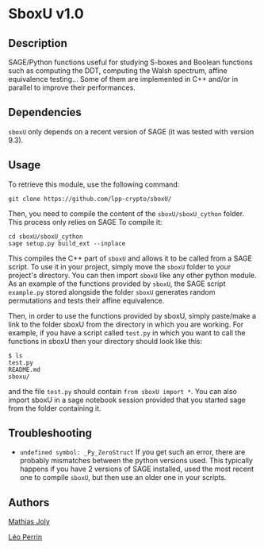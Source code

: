 # SboxU v1.0

## Description

SAGE/Python functions useful for studying S-boxes and Boolean
functions such as computing the DDT, computing the Walsh spectrum,
affine equivalence testing... Some of them are implemented in C++
and/or in parallel to improve their performances.


## Dependencies

`sboxU` only depends on a recent version of SAGE (it was tested with
version 9.3).


## Usage

To retrieve this module, use the following command:

    git clone https://github.com/lpp-crypto/sboxU/

Then, you need to compile the content of the `sboxU/sboxU_cython` folder.
This process only relies on SAGE To compile it:

    cd sboxU/sboxU_cython
    sage setup.py build_ext --inplace

This compiles the C++ part of `sboxU` and allows it to be called from
a SAGE script. To use it in your project, simply move the `sboxU`
folder to your project's directory. You can then import `sboxU` like
any other python module.  As an example of the functions provided by
`sboxU`, the SAGE script `example.py` stored alongside the folder
`sboxU` generates random permutations and tests their affine
equivalence.
    
Then, in order to use the functions provided by sboxU, simply
paste/make a link to the folder sboxU from the directory in which you
are working. For example, if you have a script called `test.py` in
which you want to call the functions in sboxU then your directory
should look like this:

    $ ls
    test.py
    README.md
    sboxu/
    
and the file `test.py` should contain `from sboxU import *`. You can
also import sboxU in a sage notebook session provided that you started
sage from the folder containing it.


## Troubleshooting

- `undefined symbol: _Py_ZeroStruct` If you get such an error, there
  are probably mismatches between the python versions used. This
  typically happens if you have 2 versions of SAGE installed, used the
  most recent one to compile `sboxU`, but then use an older one in
  your scripts.

## Authors

[Mathias Joly](https://github.com/MathiasJoly)

[Léo Perrin](https://who.paris.inria.fr/Leo.Perrin/)
